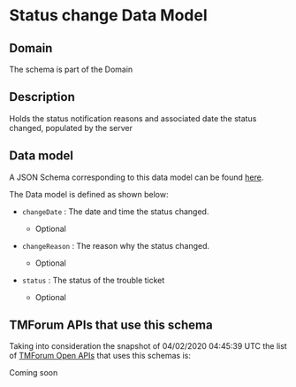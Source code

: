# Status change Data Model

## Domain

The  schema is part of the  Domain

## Description

Holds the status notification reasons and associated date the status changed, populated by the server

## Data model

A JSON Schema corresponding to this data model can be found
[here](https://github.com/tmforum-rand/schemas/blob/candidates/Common/StatusChange.schema.json).

The Data model is defined as shown below:
- `changeDate` : The date and time the status changed.

  - Optional

- `changeReason` : The reason why the status changed.

  - Optional

- `status` : The status of the trouble ticket

  - Optional





## TMForum APIs that use this schema

Taking into consideration the snapshot of 04/02/2020 04:45:39 UTC the list of [TMForum Open APIs](https://www.tmforum.org/open-apis/) that uses this schemas is:

Coming soon